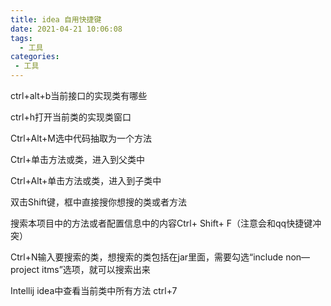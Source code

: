 ```yaml
---
title: idea 自用快捷键
date: 2021-04-21 10:06:08
tags: 
  - 工具
categories:
 - 工具
---
```

ctrl+alt+b当前接口的实现类有哪些

ctrl+h打开当前类的实现类窗口

Ctrl+Alt+M选中代码抽取为一个方法

Ctrl+单击方法或类，进入到父类中

Ctrl+Alt+单击方法或类，进入到子类中

双击Shift键，框中直接搜你想搜的类或者方法

搜索本项目中的方法或者配置信息中的内容Ctrl+ Shift+ F（注意会和qq快捷键冲突）

Ctrl+N输入要搜索的类，想搜索的类包括在jar里面，需要勾选“include non—project itms”选项，就可以搜索出来

Intellij idea中查看当前类中所有方法 ctrl+7